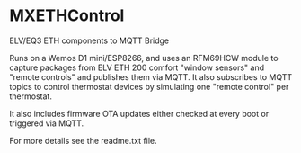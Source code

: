 # MXETHControl
ELV/EQ3 ETH components to MQTT Bridge

Runs on a Wemos D1 mini/ESP8266, and uses an RFM69HCW module to capture
packages from ELV ETH 200 comfort "window sensors" and "remote controls"
and publishes them via MQTT.
It also subscribes to MQTT topics to control thermostat devices by
simulating one "remote control" per thermostat.

It also includes firmware OTA updates either checked at every boot or
triggered via MQTT.

For more details see the readme.txt file.
